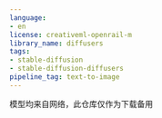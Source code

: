 ```yaml
---
language:
- en
license: creativeml-openrail-m
library_name: diffusers
tags:
- stable-diffusion
- stable-diffusion-diffusers
pipeline_tag: text-to-image
---
```


模型均来自网络，此仓库仅作为下载备用